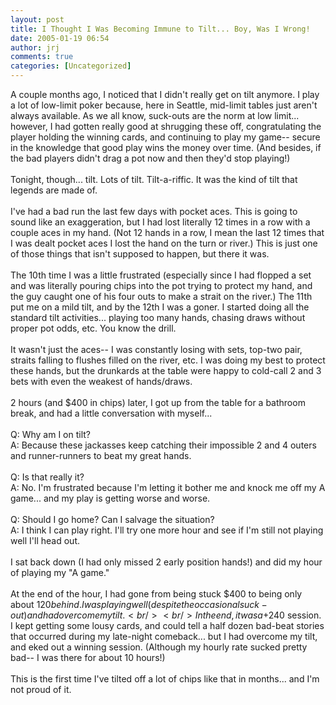 ```yaml
---
layout: post
title: I Thought I Was Becoming Immune to Tilt... Boy, Was I Wrong!
date: 2005-01-19 06:54
author: jrj
comments: true
categories: [Uncategorized]
---
```

A couple months ago, I noticed that I didn't really get on tilt anymore. I play a lot of low-limit poker because, here in Seattle, mid-limit tables just aren't always available. As we all know, suck-outs are the norm at low limit... however, I had gotten really good at shrugging these off, congratulating the player holding the winning cards, and continuing to play my game-- secure in the knowledge that good play wins the money over time. (And besides, if the bad players didn't drag a pot now and then they'd stop playing!)<br /><br />Tonight, though... tilt. Lots of tilt. Tilt-a-riffic. It was the kind of tilt that legends are made of.<br /><br />I've had a bad run the last few days with pocket aces. This is going to sound like an exaggeration, but I had lost literally 12 times in a row with a couple aces in my hand. (Not 12 hands in a row, I mean the last 12 times that I was dealt pocket aces I lost the hand on the turn or river.) This is just one of those things that isn't supposed to happen, but there it was.<br /><br />The 10th time I was a little frustrated (especially since I had flopped a set and was literally pouring chips into the pot trying to protect my hand, and the guy caught one of his four outs to make a strait on the river.) The 11th put me on a mild tilt, and by the 12th I was a goner. I started doing all the standard tilt activities... playing too many hands, chasing draws without proper pot odds, etc. You know the drill.<br /><br />It wasn't just the aces-- I was constantly losing with sets, top-two pair, straits falling to flushes filled on the river, etc. I was doing my best to protect these hands, but the drunkards at the table were happy to cold-call 2 and 3 bets with even the weakest of hands/draws.<br /><br />2 hours (and $400 in chips) later, I got up from the table for a bathroom break, and had a little conversation with myself...<br /><br />Q: Why am I on tilt?<br />A: Because these jackasses keep catching their impossible 2 and 4 outers and runner-runners to beat my great hands.<br /><br />Q: Is that really it?<br />A: No. I'm frustrated because I'm letting it bother me and knock me off my A game... and my play is getting worse and worse.<br /><br />Q: Should I go home? Can I salvage the situation?<br />A: I think I can play right. I'll try one more hour and see if I'm still not playing well I'll head out.<br /><br />I sat back down (I had only missed 2 early position hands!) and did my hour of playing my "A game."<br /><br />At the end of the hour, I had gone from being stuck $400 to being only about $120 behind. I was playing well (despite the occasional suck-out) and had overcome my tilt.<br /><br />In the end, it was a +$240 session. I kept getting some lousy cards, and could tell a half dozen bad-beat stories that occurred during my late-night comeback... but I had overcome my tilt, and eked out a winning session. (Although my hourly rate sucked pretty bad-- I was there for about 10 hours!)<br /><br />This is the first time I've tilted off a lot of chips like that in months... and I'm not proud of it.
